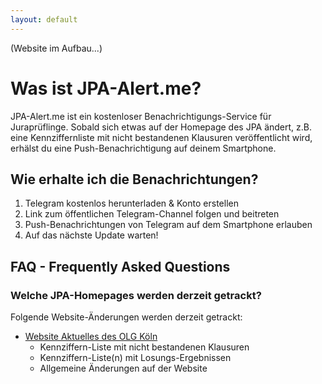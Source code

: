 ```yaml
---
layout: default
---
```


(Website im Aufbau...)

# Was ist JPA-Alert.me?

JPA-Alert.me ist ein kostenloser Benachrichtigungs-Service für Juraprüflinge. Sobald sich etwas auf der Homepage des JPA ändert, z.B. eine Kennziffernliste mit nicht bestandenen Klausuren veröffentlicht wird, erhälst du eine Push-Benachrichtigung auf deinem Smartphone. 

## Wie erhalte ich die Benachrichtungen?

1.  Telegram kostenlos herunterladen & Konto erstellen 
2.  Link zum öffentlichen Telegram-Channel folgen und beitreten
3.  Push-Benachrichtungen von Telegram auf dem Smartphone erlauben
4.  Auf das nächste Update warten!

## FAQ - Frequently Asked Questions

### Welche JPA-Homepages werden derzeit getrackt?

Folgende Website-Änderungen werden derzeit getrackt:

*   [Website Aktuelles des OLG Köln](https://www.olg-koeln.nrw.de/aufgaben/justizpruefungsamt/002_aktuelles/index.php)
    *   Kennziffern-Liste mit nicht bestandenen Klausuren
    *   Kennziffern-Liste(n) mit Losungs-Ergebnissen
    *   Allgemeine Änderungen auf der Website
